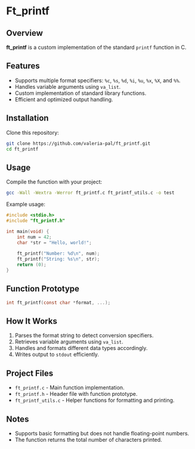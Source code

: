 # Ft_printf

## Overview

**ft_printf** is a custom implementation of the standard `printf` function in C. 

## Features
- Supports multiple format specifiers: `%c`, `%s`, `%d`, `%i`, `%u`, `%x`, `%X`, and `%%`.
- Handles variable arguments using `va_list`.
- Custom implementation of standard library functions.
- Efficient and optimized output handling.

## Installation
Clone this repository:
```sh
git clone https://github.com/valeria-pal/ft_printf.git
cd ft_printf
```

## Usage
Compile the function with your project:
```sh
gcc -Wall -Wextra -Werror ft_printf.c ft_printf_utils.c -o test
```

Example usage:
```c
#include <stdio.h>
#include "ft_printf.h"

int main(void) {
    int num = 42;
    char *str = "Hello, world!";
    
    ft_printf("Number: %d\n", num);
    ft_printf("String: %s\n", str);
    return (0);
}
```

## Function Prototype
```c
int ft_printf(const char *format, ...);
```

## How It Works
1. Parses the format string to detect conversion specifiers.
2. Retrieves variable arguments using `va_list`.
3. Handles and formats different data types accordingly.
4. Writes output to `stdout` efficiently.

## Project Files
- `ft_printf.c` - Main function implementation.
- `ft_printf.h` - Header file with function prototype.
- `ft_printf_utils.c` - Helper functions for formatting and printing.

## Notes
- Supports basic formatting but does not handle floating-point numbers.
- The function returns the total number of characters printed.



